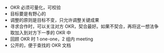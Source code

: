 * OKR 必须可量化，可校验
* 目标要是有野心的
* 调整的原则是目标不变，只允许调整关键成果
* 寻求合作时，可以关注对方 OKR，契合最好。如果不契合，再将这一想法争取加入到对方下一季的 OKR 中
* 回顾 OKR 时 1 one-one，2 组内 meeting
* 公开的，便于查找的 OKR 文档